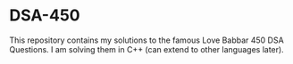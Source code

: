 # DSA-450

This repository contains my solutions to the famous Love Babbar 450 DSA Questions.
I am solving them in C++ (can extend to other languages later).
